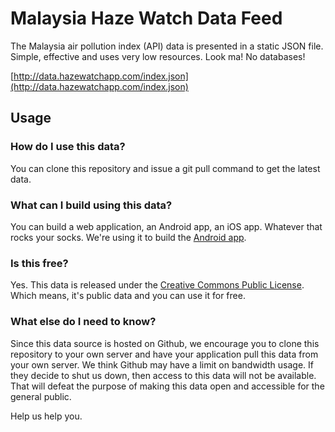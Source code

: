 # Malaysia Haze Watch Data Feed

The Malaysia air pollution index (API) data is presented in a static JSON file. 
Simple, effective and uses very low resources. 
Look ma! No databases!

[http://data.hazewatchapp.com/index.json](http://data.hazewatchapp.com/index.json)

## Usage

### How do I use this data?

You can clone this repository and issue a git pull command to get the latest data.

### What can I build using this data?

You can build a web application, an Android app, an iOS app. 
Whatever that rocks your socks. 
We're using it to build the [Android app](https://play.google.com/store/apps/details?id=my.codeandroid.hazewatch).

### Is this free?

Yes. 
This data is released under the [Creative Commons Public License](http://creativecommons.org/publicdomain/zero/1.0/). 
Which means, it's public data and you can use it for free.

### What else do I need to know?

Since this data source is hosted on Github, we encourage you to clone this repository to your own server and have your application pull this data from your own server. 
We think Github may have a limit on bandwidth usage. 
If they decide to shut us down, then access to this data will not be available. 
That will defeat the purpose of making this data open and accessible for the general public.

Help us help you.

